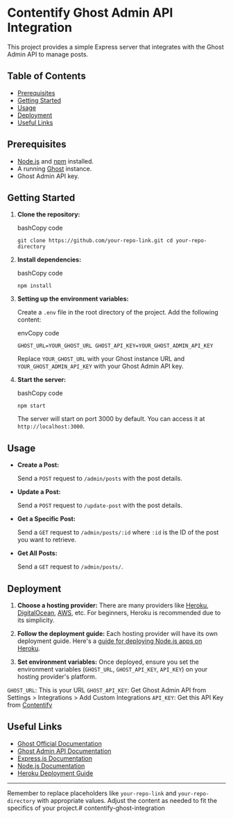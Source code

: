 # Contentify Ghost Admin API Integration


This project provides a simple Express server that integrates with the Ghost Admin API to manage posts.

Table of Contents
-----------------

*   [Prerequisites](#prerequisites)
*   [Getting Started](#getting-started)
*   [Usage](#usage)
*   [Deployment](#deployment)
*   [Useful Links](#useful-links)

Prerequisites
-------------

*   [Node.js](https://nodejs.org/) and [npm](https://www.npmjs.com/) installed.
*   A running [Ghost](https://ghost.org/) instance.
*   Ghost Admin API key.

Getting Started
---------------

1.  **Clone the repository:**
    
    bashCopy code
    
    ```git clone https://github.com/your-repo-link.git cd your-repo-directory```
    
2.  **Install dependencies:**
    
    bashCopy code
    
    `npm install`
    
3.  **Setting up the environment variables:**
    
    Create a `.env` file in the root directory of the project. Add the following content:
    
    envCopy code
    
    `GHOST_URL=YOUR_GHOST_URL GHOST_API_KEY=YOUR_GHOST_ADMIN_API_KEY`
    
    Replace `YOUR_GHOST_URL` with your Ghost instance URL and `YOUR_GHOST_ADMIN_API_KEY` with your Ghost Admin API key.
    
4.  **Start the server:**
    
    bashCopy code
    
    `npm start`
    
    The server will start on port 3000 by default. You can access it at `http://localhost:3000`.
    

Usage
-----

*   **Create a Post:**
    
    Send a `POST` request to `/admin/posts` with the post details.
    
*   **Update a Post:**
    
    Send a `POST` request to `/update-post` with the post details.
    
*   **Get a Specific Post:**
    
    Send a `GET` request to `/admin/posts/:id` where `:id` is the ID of the post you want to retrieve.
    
*   **Get All Posts:**
    
    Send a `GET` request to `/admin/posts/`.
    

Deployment
----------

1.  **Choose a hosting provider:** There are many providers like [Heroku](https://www.heroku.com/), [DigitalOcean](https://www.digitalocean.com/), [AWS](https://aws.amazon.com/), etc. For beginners, Heroku is recommended due to its simplicity.
    
2.  **Follow the deployment guide:** Each hosting provider will have its own deployment guide. Here's a [guide for deploying Node.js apps on Heroku](https://devcenter.heroku.com/articles/getting-started-with-nodejs).
    
3.  **Set environment variables:** Once deployed, ensure you set the environment variables (`GHOST_URL`, `GHOST_API_KEY`, `API_KEY`) on your hosting provider's platform. 

`GHOST_URL`: This is your URL
`GHOST_API_KEY`: Get Ghost Admin API from Settings > Integrations > Add Custom Integrations
`API_KEY`: Get this API Key from [Contentify](https://contentify.app/)
    

Useful Links
------------

*   [Ghost Official Documentation](https://ghost.org/docs/)
*   [Ghost Admin API Documentation](https://ghost.org/docs/admin-api/)
*   [Express.js Documentation](https://expressjs.com/)
*   [Node.js Documentation](https://nodejs.org/docs/)
*   [Heroku Deployment Guide](https://devcenter.heroku.com/articles/getting-started-with-nodejs)

* * *

Remember to replace placeholders like `your-repo-link` and `your-repo-directory` with appropriate values. Adjust the content as needed to fit the specifics of your project.# contentify-ghost-integration

